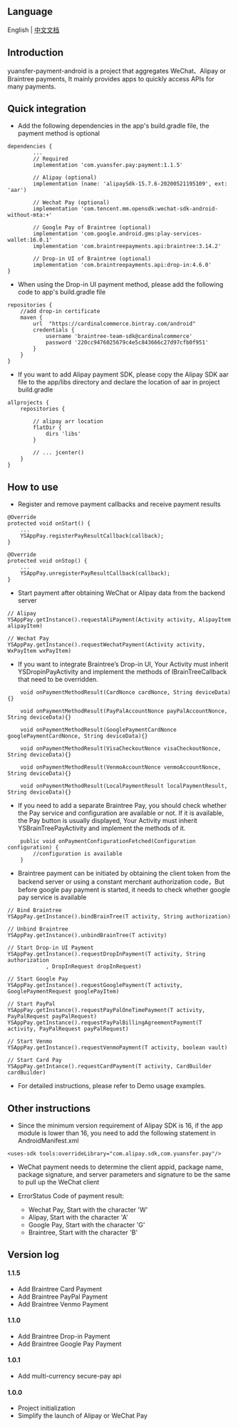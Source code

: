## Language
English | [中文文档](README_zh.md)

## Introduction
yuansfer-payment-android is a project that aggregates WeChat、Alipay or Braintree payments, It mainly provides apps to quickly access APIs for many payments.

## Quick integration
* Add the following dependencies in the app's build.gradle file, the payment method is optional
````
dependencies {
        ... 
        // Required
        implementation 'com.yuansfer.pay:payment:1.1.5'

        // Alipay (optional)
        implementation (name: 'alipaySdk-15.7.6-20200521195109', ext: 'aar')

        // Wechat Pay (optional)
        implementation 'com.tencent.mm.opensdk:wechat-sdk-android-without-mta:+'

        // Google Pay of Braintree (optional)
        implementation 'com.google.android.gms:play-services-wallet:16.0.1'
        implementation 'com.braintreepayments.api:braintree:3.14.2'

        // Drop-in UI of Braintree (optional)
        implementation 'com.braintreepayments.api:drop-in:4.6.0'
}
````
* When using the Drop-in UI payment method, please add the following code to app's build.gradle file
````
repositories {
    //add drop-in certificate
    maven {
        url  "https://cardinalcommerce.bintray.com/android"
        credentials {
            username 'braintree-team-sdk@cardinalcommerce'
            password '220cc9476025679c4e5c843666c27d97cfb0f951'
        }
    }
}
````
* If you want to add Alipay payment SDK, please copy the Alipay SDK aar file to the app/libs directory and declare the location of aar in project build.gradle
````
allprojects {
    repositories {

        // alipay arr location
        flatDir {
            dirs 'libs'
        }

        // ... jcenter() 
    }
}
````
## How to use
* Register and remove payment callbacks and receive payment results
````
@Override
protected void onStart() {
    ...
    YSAppPay.registerPayResultCallback(callback);
}

@Override
protected void onStop() {
    ...
    YSAppPay.unregisterPayResultCallback(callback);
}
````
* Start payment after obtaining WeChat or Alipay data from the backend server
````
// Alipay
YSAppPay.getInstance().requestAliPayment(Activity activity, AlipayItem alipayItem)

// Wechat Pay
YSAppPay.getInstance().requestWechatPayment(Activity activity, WxPayItem wxPayItem)
````

* If you want to integrate Braintree’s Drop-in UI, Your Activity must inherit YSDropinPayActivity and implement the methods of IBrainTreeCallback that need to be overridden.
````
    void onPaymentMethodResult(CardNonce cardNonce, String deviceData){}

    void onPaymentMethodResult(PayPalAccountNonce payPalAccountNonce, String deviceData){}

    void onPaymentMethodResult(GooglePaymentCardNonce googlePaymentCardNonce, String deviceData){}

    void onPaymentMethodResult(VisaCheckoutNonce visaCheckoutNonce, String deviceData){}

    void onPaymentMethodResult(VenmoAccountNonce venmoAccountNonce, String deviceData){}

    void onPaymentMethodResult(LocalPaymentResult localPaymentResult, String deviceData){}
````
* If you need to add a separate Braintree Pay, you should check whether the Pay service and configuration are available or not. If it is available, the Pay button is usually displayed, Your Activity must inherit YSBrainTreePayActivity and implement the methods of it.
````
    public void onPaymentConfigurationFetched(Configuration configuration) {
        //configuration is available
    }

````
* Braintree payment can be initiated by obtaining the client token from the backend server or using a constant merchant authorization code，But before google pay payment is started, it needs to check whether google pay service is available
````
// Bind Braintree
YSAppPay.getInstance().bindBrainTree(T activity, String authorization)

// Unbind Braintree
YSAppPay.getInstance().unbindBrainTree(T activity)

// Start Drop-in UI Payment
YSAppPay.getInstance().requestDropInPayment(T activity, String authorization
            , DropInRequest dropInRequest)

// Start Google Pay
YSAppPay.getInstance().requestGooglePayment(T activity, GooglePaymentRequest googlePayItem)

// Start PayPal
YSAppPay.getInstance().requestPayPalOneTimePayment(T activity, PayPalRequest payPalRequest)
YSAppPay.getInstance().requestPayPalBillingAgreementPayment(T activity, PayPalRequest payPalRequest)

// Start Venmo
YSAppPay.getInstance().requestVenmoPayment(T activity, boolean vault)

// Start Card Pay
YSAppPay.getIntance().requestCardPayment(T activity, CardBuilder cardBuilder)

````
* For detailed instructions, please refer to Demo usage examples.

## Other instructions

* Since the minimum version requirement of Alipay SDK is 16, if the app module is lower than 16, you need to add the following statement in AndroidManifest.xml

````
<uses-sdk tools:overrideLibrary="com.alipay.sdk,com.yuansfer.pay"/>
````
* WeChat payment needs to determine the client appid, package name, package signature, and server parameters and signature to be the same to pull up the WeChat client

* ErrorStatus Code of payment result:
  - Wechat Pay, Start with the character 'W'
  - Alipay, Start with the character 'A'
  - Google Pay, Start with the character 'G'
  - Braintree, Start with the character 'B'
  
## Version log

#### 1.1.5
- Add Braintree Card Payment
- Add Braintree PayPal Payment
- Add Braintree Venmo Payment

#### 1.1.0
- Add Braintree Drop-in Payment
- Add Braintree Google Pay Payment

#### 1.0.1
- Add multi-currency secure-pay api

#### 1.0.0
- Project initialization
- Simplify the launch of Alipay or WeChat Pay